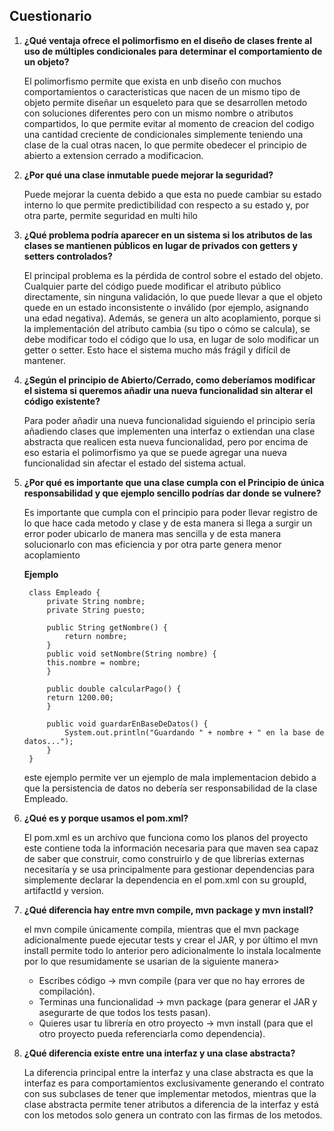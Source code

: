 ## Cuestionario
1. **¿Qué ventaja ofrece el polimorfismo en el diseño de clases frente al uso de múltiples condicionales para determinar el comportamiento de un objeto?**

   El polimorfismo permite que exista en unb diseño con muchos comportamientos o caracteristicas que nacen de un mismo tipo de objeto permite diseñar un esqueleto para que se desarrollen metodo con soluciones diferentes pero con un mismo nombre o atributos compartidos, lo que permite evitar al momento de creacion del codigo una cantidad creciente de condicionales simplemente teniendo una clase de la cual otras nacen, lo que permite obedecer el principio de abierto a extension cerrado a modificacion.


2. **¿Por qué una clase inmutable puede mejorar la seguridad?**

   Puede mejorar la cuenta debido a que esta no puede cambiar su estado interno lo que permite predictibilidad con respecto a su estado y, por otra parte, permite seguridad en multi hilo


3. **¿Qué problema podría aparecer en un sistema si los atributos de las clases se mantienen públicos en lugar de privados con getters y setters controlados?**

    El principal problema es la pérdida de control sobre el estado del objeto. Cualquier parte del código puede modificar el atributo público directamente, sin ninguna validación, lo que puede llevar a que el objeto quede en un estado inconsistente o inválido (por ejemplo, asignando una edad negativa). Además, se genera un alto acoplamiento, porque si la implementación del atributo cambia (su tipo o cómo se calcula), se debe modificar todo el código que lo usa, en lugar de solo modificar un getter o setter. Esto hace el sistema mucho más frágil y difícil de mantener.


4. **¿Según el principio de Abierto/Cerrado, como deberíamos modificar el sistema si queremos añadir una nueva funcionalidad sin alterar el código existente?**

    Para poder añadir una nueva funcionalidad siguiendo el principio sería añadiendo clases que implementen una interfaz o extiendan una clase abstracta que realicen esta nueva funcionalidad, pero por encima de eso estaria el polimorfismo ya que se puede agregar una nueva funcionalidad sin afectar el estado del sistema actual.


5. **¿Por qué es importante que una clase cumpla con el Principio de única responsabilidad y que ejemplo sencillo podrías dar donde se vulnere?**

    Es importante que cumpla con el principio para poder llevar registro de lo que hace cada metodo y clase y de esta manera si llega a surgir un error poder ubicarlo de manera mas sencilla y de esta manera solucionarlo con mas eficiencia y por otra parte genera menor acoplamiento 

    **Ejemplo**

        class Empleado {
            private String nombre;
            private String puesto;
    
            public String getNombre() {     
                return nombre; 
            }
            public void setNombre(String nombre) { 
            this.nombre = nombre;   
            }
    
            public double calcularPago() {
            return 1200.00;
            }
    
            public void guardarEnBaseDeDatos() {
                System.out.println("Guardando " + nombre + " en la base de datos...");
            }
        }
    este ejemplo permite ver un ejemplo de mala implementacion debido a que la persistencia de datos no debería ser responsabilidad de la clase Empleado.


6. **¿Qué es y porque usamos el pom.xml?**

    El pom.xml es un archivo que funciona como los planos del proyecto este contiene toda la información necesaria para que maven sea capaz de saber que construir, como construirlo y de que librerias externas necesitaría y se usa principalmente para gestionar dependencias  para simplemente  declarar la dependencia en el pom.xml con su groupId, artifactId y version.


7. **¿Qué diferencia hay entre mvn compile, mvn package y mvn install?**

    el mvn compile únicamente compila, mientras que el mvn package adicionalmente puede ejecutar tests y crear el JAR, y por último el mvn install permite todo lo anterior pero adicionalmente lo instala localmente  por lo que resumidamente se usarian de la siguiente manera>
    
    - Escribes código -> mvn compile (para ver que no hay errores de compilación).
    - Terminas una funcionalidad -> mvn package (para generar el JAR y asegurarte de que todos los tests pasan).
    - Quieres usar tu librería en otro proyecto -> mvn install (para que el otro proyecto pueda referenciarla como dependencia).

    
8. **¿Qué diferencia existe entre una interfaz y una clase abstracta?**

   La diferencia principal entre la interfaz y una clase abstracta es que la interfaz es para comportamientos exclusivamente generando el contrato con sus subclases de tener que implementar metodos, mientras que la clase abstracta permite tener atributos a diferencia de la interfaz y está con los metodos solo genera un contrato con las firmas de los metodos.

